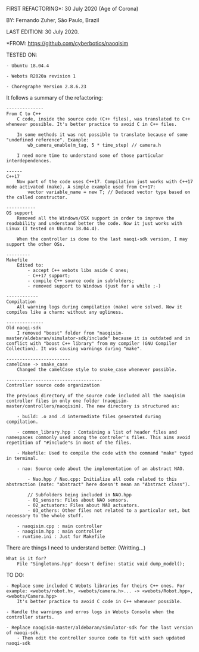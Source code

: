 FIRST REFACTORING*: 30 July 2020 (Age of Corona)
    
BY: Fernando Zuher, São Paulo, Brazil

LAST EDITION: 30 July 2020.

*FROM: https://github.com/cyberbotics/naoqisim

TESTED ON:

    - Ubuntu 18.04.4

    - Webots R2020a revision 1

    - Choregraphe Version 2.8.6.23

It follows a summary of the refactoring:

    --------------
    From C to C++
        C code, inside the source code (C++ files), was translated to C++ whenever possible. It's better practice to avoid C in C++ files.

        In some methods it was not possible to translate because of some "undefined reference". Example:
            wb_camera_enable(m_tag, 5 * time_step) // camera.h

        I need more time to understand some of those particular interdependences.

    ------
    C++17
        Now part of the code uses C++17. Compilation just works with C++17 mode activated (make). A simple example used from C++17:        
            vector variable_name = new T; // Deduced vector type based on the called constructor.

    -----------
    OS support
        Removed all the Windows/OSX support in order to improve the readability and understand better the code. Now it just works with Linux (I tested on Ubuntu 18.04.4).

        When the controller is done to the last naoqi-sdk version, I may support the other OSs.

    ---------
    Makefile
        Edited to:
            - accept C++ webots libs aside C ones;
            - C++17 support;
            - compile C++ source code in subfolders;
            - removed support to Windows (just for a while ;-)

    ------------
    Compilation
        All warning logs during compilation (make) were solved. Now it compiles like a charm: without any ugliness.

    --------------
    Old naoqi-sdk
        I removed "boost" folder from "naoqisim-master/aldebaran/simulator-sdk/include" because it is outdated and in conflict with "boost C++ library" from my compiler (GNU Compiler Collection). It was causing warnings during "make".

    ------------------------
    camelCase -> snake_case
        Changed the camelCase style to snake_case whenever possible.

    ------------------------------------
    Controller source code organization

    The previous directory of the source code included all the naoqisim controller files in only one folder (naoqisim-master/controllers/naoqisim). The new directory is structured as:

        - build: .o and .d intermediate files generated during compilation.

        - common_library.hpp : Containing a list of header files and namespaces commonly used among the controler's files. This aims avoid repetition of "#include"s in most of the files.

        - Makefile: Used to compile the code with the command "make" typed in terminal.

        - nao: Source code about the implementation of an abstract NAO.
            
            - Nao.hpp / Nao.cpp: Initialize all code related to this abstraction (note: "abstract" here doesn't mean an "Abstract class").
                
            // Subfolders being included in NAO.hpp
            - 01_sensors: Files about NAO sensors.
            - 02_actuators: Files about NAO actuators.
            - 03_others: Other files not related to a particular set, but necessary to the whole stuff.
            
        - naoqisim.cpp : main controller
        - naoqisim.hpp : main controller
        - runtime.ini : Just for Makefile


There are things I need to understand better:
(Writting...)

    What is it for?
        File "Singletons.hpp" doesn't define: static void dump_model();


TO DO:

    - Replace some included C Webots libraries for theirs C++ ones. For example: <webots/robot.h>, <webots/camera.h>... -> <webots/Robot.hpp>, <webots/Camera.hpp>
        It's better practice to avoid C code in C++ whenever possible.
    
    - Handle the warnings and erros logs in Webots Console when the controller starts.

    - Replace naoqisim-master/aldebaran/simulator-sdk for the last version of naoqi-sdk.
        - Then edit the controller source code to fit with such updated naoqi-sdk

